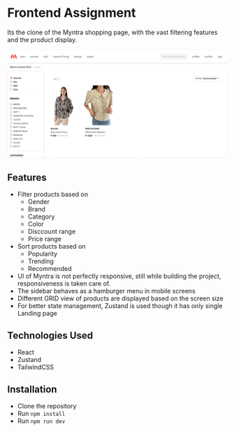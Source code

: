 # Frontend Assignment
Its the clone of the Myntra shopping page, with the vast filtering features and the product display.

<div>
  <img src="./src/assets/Banner.jpg" alt="Project Banner">
</div>

## Features
- Filter products based on 
    - Gender
    - Brand
    - Category
    - Color
    - Disccount range
    - Price range
- Sort products based on
    - Popularity
    - Trending
    - Recommended
- UI of Myntra is not perfectly responsive, still while building the project,
  responsiveness is taken care of.
- The sidebar behaves as a hamburger menu in mobile screens
- Different GRID view of products are displayed based on the screen size
- For better state management, Zustand is used though it has only single Landing page

## Technologies Used
- React
- Zustand
- TailwindCSS

## Installation
- Clone the repository
- Run `npm install`
- Run `npm run dev`